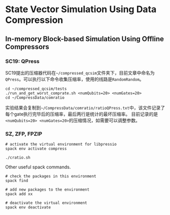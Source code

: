 # State Vector Simulation Using Data Compression

## In-memory Block-based Simulation Using Offline Compressors

### SC19: QPress

SC19提出的压缩器代码在`~/compressed_qcsim`文件夹下，目前文章中命名为`QPress`。可以执行以下命令收集压缩率，使用的线路是`RandomRandom`。

```
cd ~/compressed_qcsim/tests
./run_and_get_worst_comprate.sh <numQubits=20> <numGates=20>
cd ~/CompressData/comratio
```

实验结果会复制到`~/CompressData/comratio/ratioQPress.txt`中，该文件记录了每个gate执行完毕后的压缩率，最后两行是统计的最坏压缩率。
目前记录的是`<numQubits=20> <numGates=20>`的压缩情况，如需要可以调整参数。

### SZ, ZFP, FPZIP

```
# activate the virtual environment for libpressio
spack env activate compress

./cratio.sh
```

Other useful spack commands. 

```
# check the packages in this environment
spack find

# add new packages to the environment
spack add xx

# deactivate the virtual environment
spack env deactivate
```